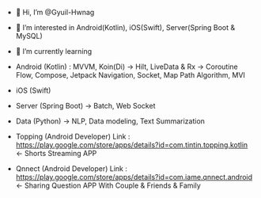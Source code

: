 - 👋 Hi, I’m @Gyuil-Hwnag
- 👀 I’m interested in Android(Kotlin), iOS(Swift), Server(Spring Boot & MySQL)
- 🌱 I’m currently learning 
- Android (Kotlin) :  MVVM, Koin(Di) -> Hilt, LiveData & Rx -> Coroutine Flow, Compose, Jetpack Navigation, Socket, Map Path Algorithm, MVI
- iOS (Swift)
- Server (Spring Boot) -> Batch, Web Socket
- Data (Python) -> NLP, Data modeling, Text Summarization

- Topping (Android Developer) Link : https://play.google.com/store/apps/details?id=com.tintin.topping.kotlin <- Shorts Streaming APP
- Qnnect (Android Developer) Link : https://play.google.com/store/apps/details?id=com.iame.qnnect.android <- Sharing Question APP With Couple & Friends & Family 
<!---
Gyuil-Hwnag/Gyuil-Hwnag is a ✨ special ✨ repository because its `README.md` (this file) appears on your GitHub profile.
You can click the Preview link to take a look at your changes.
--->
